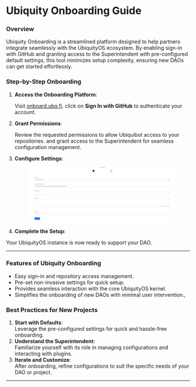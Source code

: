 # Ubiquity Onboarding Guide

### **Overview**

Ubiquity Onboarding is a streamlined platform designed to help partners integrate seamlessly with the UbiquityOS ecosystem. By enabling sign-in with GitHub and granting access to the Superintendent with pre-configured default settings, this tool minimizes setup complexity, ensuring new DAOs can get started effortlessly.

### **Step-by-Step Onboarding**

1.  **Access the Onboarding Platform**:

    Visit [onboard.ubq.fi](https://onboard.ubq.fi). click on **Sign In with GitHub** to authenticate your account.
2.  **Grant Permissions**:

    Review the requested permissions to allow Ubiquibot access to your repositories. and grant access to the Superintendent for seamless configuration management.
3.  **Configure Settings**: &#x20;



    <figure><img src="../.gitbook/assets/image (25).png" alt=""><figcaption></figcaption></figure>


4.  **Complete the Setup**:





Your UbiquityOS instance is now ready to support your DAO.

***

### **Features of Ubiquity Onboarding**

* Easy sign-in and repository access management.
* Pre-set non-invasive settings for quick setup.
* Provides seamless interaction with the core UbiquityOS kernel.
* Simplifies the onboarding of new DAOs with minimal user intervention.,

### **Best Practices for New Projects**

1. **Start with Defaults**:\
   Leverage the pre-configured settings for quick and hassle-free onboarding.
2. **Understand the Superintendent**:\
   Familiarize yourself with its role in managing configurations and interacting with plugins.
3. **Iterate and Customize**:\
   After onboarding, refine configurations to suit the specific needs of your DAO or project.

***
